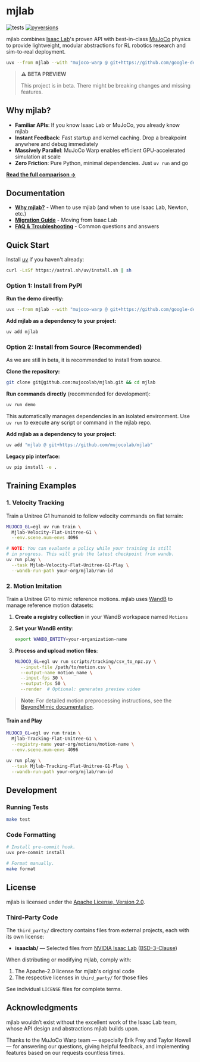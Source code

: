 # mjlab

<p align="left">
  <img alt="tests" src="https://github.com/mujocolab/mjlab/actions/workflows/ci.yml/badge.svg" />
  <a href="https://pypi.org/project/mjlab/">
    <img alt="pyversions" src="https://img.shields.io/pypi/pyversions/mjlab" />
  </a>
</p>

mjlab combines [Isaac Lab](https://github.com/isaac-sim/IsaacLab)'s proven API with best-in-class [MuJoCo](https://github.com/google-deepmind/mujoco_warp) physics to provide lightweight, modular abstractions for RL robotics research and sim-to-real deployment.

```bash
uvx --from mjlab --with "mujoco-warp @ git+https://github.com/google-deepmind/mujoco_warp" demo
```

> **⚠️ BETA PREVIEW**
>
> This project is in beta. There might be breaking changes and missing features.

## Why mjlab?

- **Familiar APIs**: If you know Isaac Lab or MuJoCo, you already know mjlab
- **Instant Feedback**: Fast startup and kernel caching. Drop a breakpoint anywhere and debug immediately
- **Massively Parallel**: MuJoCo Warp enables efficient GPU-accelerated simulation at scale
- **Zero Friction**: Pure Python, minimal dependencies. Just `uv run` and go

**[Read the full comparison →](docs/motivation.md)**

## Documentation

- **[Why mjlab?](docs/motivation.md)** - When to use mjlab (and when to use Isaac Lab, Newton, etc.)
- **[Migration Guide](docs/migration_guide.md)** - Moving from Isaac Lab
- **[FAQ & Troubleshooting](docs/faq.md)** - Common questions and answers

## Quick Start

Install [uv](https://docs.astral.sh/uv/) if you haven't already:

```bash
curl -LsSf https://astral.sh/uv/install.sh | sh
```

### Option 1: Install from PyPI

**Run the demo directly:**

```bash
uvx --from mjlab --with "mujoco-warp @ git+https://github.com/google-deepmind/mujoco_warp" demo
```

**Add mjlab as a dependency to your project:**

```bash
uv add mjlab
```

### Option 2: Install from Source (Recommended)

As we are still in beta, it is recommended to install from source.

**Clone the repository:**

```bash
git clone git@github.com:mujocolab/mjlab.git && cd mjlab
```

**Run commands directly** (recommended for development):

```bash
uv run demo
```

This automatically manages dependencies in an isolated environment. Use `uv run` to execute any script or command in the mjlab repo.

**Add mjlab as a dependency to your project:**

```bash
uv add "mjlab @ git+https://github.com/mujocolab/mjlab"
```

**Legacy pip interface:**

```bash
uv pip install -e .
```

## Training Examples

### 1. Velocity Tracking

Train a Unitree G1 humanoid to follow velocity commands on flat terrain:

```bash
MUJOCO_GL=egl uv run train \
  Mjlab-Velocity-Flat-Unitree-G1 \
  --env.scene.num-envs 4096

# NOTE: You can evaluate a policy while your training is still
# in progress. This will grab the latest checkpoint from wandb.
uv run play \
  --task Mjlab-Velocity-Flat-Unitree-G1-Play \
  --wandb-run-path your-org/mjlab/run-id
```

### 2. Motion Imitation

Train a Unitree G1 to mimic reference motions. mjlab uses [WandB](https://wandb.ai) to manage reference motion datasets:

1. **Create a registry collection** in your WandB workspace named `Motions`

2. **Set your WandB entity**:
   ```bash
   export WANDB_ENTITY=your-organization-name
   ```

3. **Process and upload motion files**:
   ```bash
   MUJOCO_GL=egl uv run scripts/tracking/csv_to_npz.py \
     --input-file /path/to/motion.csv \
     --output-name motion_name \
     --input-fps 30 \
     --output-fps 50 \
     --render  # Optional: generates preview video
   ```

> **Note**: For detailed motion preprocessing instructions, see the [BeyondMimic documentation](https://github.com/HybridRobotics/whole_body_tracking/blob/main/README.md#motion-preprocessing--registry-setup).

#### Train and Play

```bash
MUJOCO_GL=egl uv run train \
  Mjlab-Tracking-Flat-Unitree-G1 \
  --registry-name your-org/motions/motion-name \
  --env.scene.num-envs 4096

uv run play \
  --task Mjlab-Tracking-Flat-Unitree-G1-Play \
  --wandb-run-path your-org/mjlab/run-id
```

## Development

### Running Tests

```bash
make test
```

### Code Formatting

```bash
# Install pre-commit hook.
uvx pre-commit install

# Format manually.
make format
```

## License

mjlab is licensed under the [Apache License, Version 2.0](LICENSE).

### Third-Party Code

The `third_party/` directory contains files from external projects, each with its own license:

- **isaaclab/** — Selected files from [NVIDIA Isaac Lab](https://github.com/isaac-sim/IsaacLab) ([BSD-3-Clause](src/mjlab/third_party/isaaclab/LICENSE))

When distributing or modifying mjlab, comply with:
1. The Apache-2.0 license for mjlab's original code
2. The respective licenses in `third_party/` for those files

See individual `LICENSE` files for complete terms.

## Acknowledgments

mjlab wouldn’t exist without the excellent work of the Isaac Lab team, whose API design and abstractions mjlab builds upon.

Thanks to the MuJoCo Warp team — especially Erik Frey and Taylor Howell — for answering our questions, giving helpful feedback, and implementing features based on our requests countless times.
